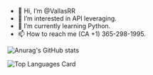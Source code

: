 - 👋 Hi, I’m @VallasRR
- 👀 I’m interested in API leveraging.
- 🌱 I’m currently learning Python.
- 📫 How to reach me (CA +1) 365-298-1995.

![Anurag's GitHub stats](https://github-readme-stats.vercel.app/api?username=VallasRR&show_icons=true&theme=github_dark&hide=contribs,prs,stars)

![Top Languages Card](https://github-readme-stats.vercel.app/api/top-langs/?username=VallasRR&layout=compact&theme=github_dark)
